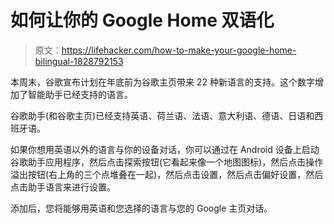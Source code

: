 # 如何让你的 Google Home 双语化

> 原文：<https://lifehacker.com/how-to-make-your-google-home-bilingual-1828792153>

本周末，谷歌宣布计划在年底前为谷歌主页带来 22 种新语言的支持。这个数字增加了智能助手已经支持的语言。



谷歌助手(和谷歌主页)已经支持英语、荷兰语、法语、意大利语、德语、日语和西班牙语。

如果你想用英语以外的语言与你的设备对话，你可以通过在 Android 设备上启动谷歌助手应用程序，然后点击探索按钮(它看起来像一个地图图标)，然后点击操作溢出按钮(右上角的三个点堆叠在一起)，然后点击设置，然后点击偏好设置，然后点击助手语言来进行设置。

添加后，您将能够用英语和您选择的语言与您的 Google 主页对话。